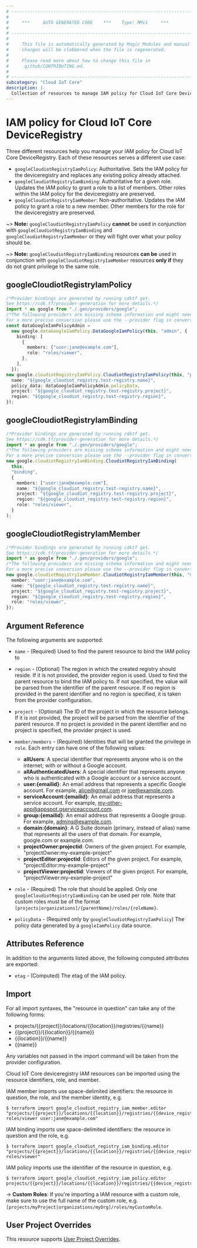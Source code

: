 ```yaml
---
# ----------------------------------------------------------------------------
#
#     ***     AUTO GENERATED CODE    ***    Type: MMv1     ***
#
# ----------------------------------------------------------------------------
#
#     This file is automatically generated by Magic Modules and manual
#     changes will be clobbered when the file is regenerated.
#
#     Please read more about how to change this file in
#     .github/CONTRIBUTING.md.
#
# ----------------------------------------------------------------------------
subcategory: "Cloud IoT Core"
description: |-
  Collection of resources to manage IAM policy for Cloud IoT Core DeviceRegistry
---
```


# IAM policy for Cloud IoT Core DeviceRegistry

Three different resources help you manage your IAM policy for Cloud IoT Core DeviceRegistry. Each of these resources serves a different use case:

* `googleCloudiotRegistryIamPolicy`: Authoritative. Sets the IAM policy for the deviceregistry and replaces any existing policy already attached.
* `googleCloudiotRegistryIamBinding`: Authoritative for a given role. Updates the IAM policy to grant a role to a list of members. Other roles within the IAM policy for the deviceregistry are preserved.
* `googleCloudiotRegistryIamMember`: Non-authoritative. Updates the IAM policy to grant a role to a new member. Other members for the role for the deviceregistry are preserved.

\~> **Note:** `googleCloudiotRegistryIamPolicy` **cannot** be used in conjunction with `googleCloudiotRegistryIamBinding` and `googleCloudiotRegistryIamMember` or they will fight over what your policy should be.

\~> **Note:** `googleCloudiotRegistryIamBinding` resources **can be** used in conjunction with `googleCloudiotRegistryIamMember` resources **only if** they do not grant privilege to the same role.

## googleCloudiotRegistryIamPolicy

```typescript
/*Provider bindings are generated by running cdktf get.
See https://cdk.tf/provider-generation for more details.*/
import * as google from "./.gen/providers/google";
/*The following providers are missing schema information and might need manual adjustments to synthesize correctly: google.
For a more precise conversion please use the --provider flag in convert.*/
const dataGoogleIamPolicyAdmin =
  new google.dataGoogleIamPolicy.DataGoogleIamPolicy(this, "admin", {
    binding: [
      {
        members: ["user:jane@example.com"],
        role: "roles/viewer",
      },
    ],
  });
new google.cloudiotRegistryIamPolicy.CloudiotRegistryIamPolicy(this, "policy", {
  name: "${google_cloudiot_registry.test-registry.name}",
  policy_data: dataGoogleIamPolicyAdmin.policyData,
  project: "${google_cloudiot_registry.test-registry.project}",
  region: "${google_cloudiot_registry.test-registry.region}",
});

```

## googleCloudiotRegistryIamBinding

```typescript
/*Provider bindings are generated by running cdktf get.
See https://cdk.tf/provider-generation for more details.*/
import * as google from "./.gen/providers/google";
/*The following providers are missing schema information and might need manual adjustments to synthesize correctly: google.
For a more precise conversion please use the --provider flag in convert.*/
new google.cloudiotRegistryIamBinding.CloudiotRegistryIamBinding(
  this,
  "binding",
  {
    members: ["user:jane@example.com"],
    name: "${google_cloudiot_registry.test-registry.name}",
    project: "${google_cloudiot_registry.test-registry.project}",
    region: "${google_cloudiot_registry.test-registry.region}",
    role: "roles/viewer",
  }
);

```

## googleCloudiotRegistryIamMember

```typescript
/*Provider bindings are generated by running cdktf get.
See https://cdk.tf/provider-generation for more details.*/
import * as google from "./.gen/providers/google";
/*The following providers are missing schema information and might need manual adjustments to synthesize correctly: google.
For a more precise conversion please use the --provider flag in convert.*/
new google.cloudiotRegistryIamMember.CloudiotRegistryIamMember(this, "member", {
  member: "user:jane@example.com",
  name: "${google_cloudiot_registry.test-registry.name}",
  project: "${google_cloudiot_registry.test-registry.project}",
  region: "${google_cloudiot_registry.test-registry.region}",
  role: "roles/viewer",
});

```

## Argument Reference

The following arguments are supported:

*   `name` - (Required) Used to find the parent resource to bind the IAM policy to

*   `region` - (Optional) The region in which the created registry should reside.
    If it is not provided, the provider region is used.
    Used to find the parent resource to bind the IAM policy to. If not specified,
    the value will be parsed from the identifier of the parent resource. If no region is provided in the parent identifier and no
    region is specified, it is taken from the provider configuration.

*   `project` - (Optional) The ID of the project in which the resource belongs.
    If it is not provided, the project will be parsed from the identifier of the parent resource. If no project is provided in the parent identifier and no project is specified, the provider project is used.

*   `member/members` - (Required) Identities that will be granted the privilege in `role`.
    Each entry can have one of the following values:
    * **allUsers**: A special identifier that represents anyone who is on the internet; with or without a Google account.
    * **allAuthenticatedUsers**: A special identifier that represents anyone who is authenticated with a Google account or a service account.
    * **user:{emailid}**: An email address that represents a specific Google account. For example, alice@gmail.com or joe@example.com.
    * **serviceAccount:{emailid}**: An email address that represents a service account. For example, my-other-app@appspot.gserviceaccount.com.
    * **group:{emailid}**: An email address that represents a Google group. For example, admins@example.com.
    * **domain:{domain}**: A G Suite domain (primary, instead of alias) name that represents all the users of that domain. For example, google.com or example.com.
    * **projectOwner:projectid**: Owners of the given project. For example, "projectOwner:my-example-project"
    * **projectEditor:projectid**: Editors of the given project. For example, "projectEditor:my-example-project"
    * **projectViewer:projectid**: Viewers of the given project. For example, "projectViewer:my-example-project"

*   `role` - (Required) The role that should be applied. Only one
    `googleCloudiotRegistryIamBinding` can be used per role. Note that custom roles must be of the format
    `[projects|organizations]/{parentName}/roles/{roleName}`.

*   `policyData` - (Required only by `googleCloudiotRegistryIamPolicy`) The policy data generated by
    a `googleIamPolicy` data source.

## Attributes Reference

In addition to the arguments listed above, the following computed attributes are
exported:

* `etag` - (Computed) The etag of the IAM policy.

## Import

For all import syntaxes, the "resource in question" can take any of the following forms:

* projects/{{project}}/locations/{{location}}/registries/{{name}}
* {{project}}/{{location}}/{{name}}
* {{location}}/{{name}}
* {{name}}

Any variables not passed in the import command will be taken from the provider configuration.

Cloud IoT Core deviceregistry IAM resources can be imported using the resource identifiers, role, and member.

IAM member imports use space-delimited identifiers: the resource in question, the role, and the member identity, e.g.

```console
$ terraform import google_cloudiot_registry_iam_member.editor "projects/{{project}}/locations/{{location}}/registries/{{device_registry}} roles/viewer user:jane@example.com"
```

IAM binding imports use space-delimited identifiers: the resource in question and the role, e.g.

```console
$ terraform import google_cloudiot_registry_iam_binding.editor "projects/{{project}}/locations/{{location}}/registries/{{device_registry}} roles/viewer"
```

IAM policy imports use the identifier of the resource in question, e.g.

```console
$ terraform import google_cloudiot_registry_iam_policy.editor projects/{{project}}/locations/{{location}}/registries/{{device_registry}}
```

\-> **Custom Roles**: If you're importing a IAM resource with a custom role, make sure to use the
full name of the custom role, e.g. `[projects/myProject|organizations/myOrg]/roles/myCustomRole`.

## User Project Overrides

This resource supports [User Project Overrides](https://registry.terraform.io/providers/hashicorp/google/latest/docs/guides/provider_reference#user_project_override).
